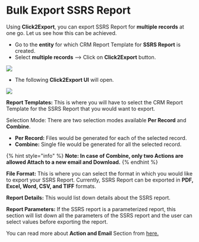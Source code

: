 # Bulk Export SSRS Report

Using **Click2Export**, you can export SSRS Report for **multiple records** at one go. Let us see how this can be achieved.

* Go to the **entity** for which CRM Report Template for **SSRS Report** is created.
* Select **multiple records** --> Click on **Click2Export** button.

![](<../../.gitbook/assets/Bulk SSRS\_1.png>)

* The following **Click2Export UI** will open.

![](<../../.gitbook/assets/Bulk SSRS\_2.png>)

**Report Templates:** This is where you will have to select the CRM Report Template for the SSRS Report that you would want to export.

Selection Mode: There are two selection modes available **Per Record** and **Combine**.

* **Per Record:** Files would be generated for each of the selected record.
* **Combine:** Single file would be generated for all the selected record.

{% hint style="info" %}
**Note: In case of Combine, only two Actions are allowed Attach to a new email and Download.**
{% endhint %}

**File Format:** This is where you can select the format in which you would like to export your SSRS Report. Currently, SSRS Report can be exported in **PDF, Excel, Word, CSV, and TIFF** formats.

**Report Details:** This would list down details about the SSRS report.

**Report Parameters:** If the SSRS report is a parameterized report, this section will list down all the parameters of the SSRS report and the user can select values before exporting the report.

You can read more about **Action and Email** Section from [here.](https://docs.inogic.com/click2export/features/action-and-email-section)



